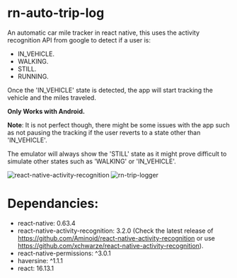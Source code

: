 # rn-auto-trip-log
An automatic car mile tracker in react native, this uses the activity recognition API from google to detect if a user is:

- IN_VEHICLE.
- WALKING.
- STILL.
- RUNNING.

Once the 'IN_VEHICLE' state is detected, the app will start tracking the vehicle and the miles traveled.

**Only Works with Android.**

**Note**: It is not perfect though, there might be some issues with the app such as not pausing the tracking if the user reverts to a state other than 'IN_VEHICLE'.

The emulator will always show the 'STILL' state as it might prove difficult to simulate other states such as 'WALKING' or 'IN_VEHICLE'.

![react-native-activity-recognition](https://user-images.githubusercontent.com/34800863/114266950-edc9c400-9a01-11eb-90ff-4df083f99ee5.PNG)
![rn-trip-logger](https://user-images.githubusercontent.com/34800863/114267015-2bc6e800-9a02-11eb-9e7e-0c084e7cbaee.png)


# Dependancies:
- react-native: 0.63.4
- react-native-activity-recognition: 3.2.0 (Check the latest release of https://github.com/Aminoid/react-native-activity-recognition or use https://github.com/xchwarze/react-native-activity-recognition).
- react-native-permissions: ^3.0.1
- haversine: ^1.1.1
- react: 16.13.1
